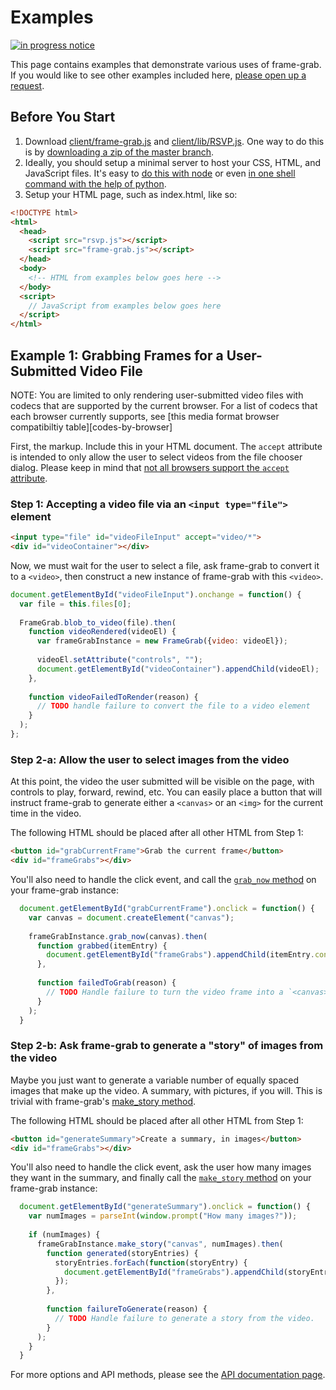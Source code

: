 Examples
=============

[![in progress notice](http://img.shields.io/badge/documentation-in%20progress-yellow.svg)]()

This page contains examples that demonstrate various uses of frame-grab.  If you would like to see other examples included here, [please open up a request][newissue].

## Before You Start

1. Download [client/frame-grab.js][frame-grab] and [client/lib/RSVP.js][rsvp].  One way to do this is by [downloading a zip of the master branch][download].
2. Ideally, you should setup a minimal server to host your CSS, HTML, and JavaScript files.  It's easy to [do this with node][node-server] or even [in one shell command with the help of python][python-server].
3. Setup your HTML page, such as index.html, like so:

```html
<!DOCTYPE html>
<html>
  <head>
    <script src="rsvp.js"></script>
    <script src="frame-grab.js"></script>
  </head>
  <body>
    <!-- HTML from examples below goes here -->
  </body>
  <script>
    // JavaScript from examples below goes here
  </script>
</html>
```

## Example 1: Grabbing Frames for a User-Submitted Video File

NOTE: You are limited to only rendering user-submitted video files with codecs that are supported by the current browser.  For a list of codecs that each browser currently supports, see [this media format browser compatibiltiy table][codes-by-browser]

First, the markup.  Include this in your HTML document.  The `accept` attribute is intended to only allow the user to select videos from the file chooser dialog.  Please keep in mind that [not all browsers support the `accept` attribute][accept-support].

### Step 1: Accepting a video file via an `<input type="file">` element

```html
<input type="file" id="videoFileInput" accept="video/*">
<div id="videoContainer"></div>
```

Now, we must wait for the user to select a file, ask frame-grab to convert it to a `<video>`, then construct a new instance of frame-grab with this `<video>`.

```javascript
document.getElementById("videoFileInput").onchange = function() {
  var file = this.files[0];
  
  FrameGrab.blob_to_video(file).then(
    function videoRendered(videoEl) {
      var frameGrabInstance = new FrameGrab({video: videoEl});
      
      videoEl.setAttribute("controls", "");
      document.getElementById("videoContainer").appendChild(videoEl);
    },
    
    function videoFailedToRender(reason) {
      // TODO handle failure to convert the file to a video element
    }
  );
};
```

### Step 2-a: Allow the user to select images from the video

At this point, the video the user submitted will be visible on the page, with controls to play, forward, rewind, etc.  You can easily place a button that will instruct frame-grab to generate either a `<canvas>` or an `<img>` for the current time in the video.  

The following HTML should be placed after all other HTML from Step 1:
```html
<button id="grabCurrentFrame">Grab the current frame</button>
<div id="frameGrabs"></div>
```

You'll also need to handle the click event, and call the [`grab_now` method](api.md#grab_now) on your frame-grab instance:
```javascript
  document.getElementById("grabCurrentFrame").onclick = function() {
    var canvas = document.createElement("canvas");
    
    frameGrabInstance.grab_now(canvas).then(
      function grabbed(itemEntry) {
        document.getElementById("frameGrabs").appendChild(itemEntry.container);
      },
      
      function failedToGrab(reason) {
        // TODO Handle failure to turn the video frame into a `<canvas>`.
      }
    );
  }
```

### Step 2-b: Ask frame-grab to generate a "story" of images from the video

Maybe you just want to generate a variable number of equally spaced images that make up the video.  A summary, with pictures, if you will.  This is trivial with frame-grab's [make_story method](api.md#make_story).

The following HTML should be placed after all other HTML from Step 1:
```html
<button id="generateSummary">Create a summary, in images</button>
<div id="frameGrabs"></div>
```

You'll also need to handle the click event, ask the user how many images they want in the summary, and finally call the [`make_story` method](api.md#make_story) on your frame-grab instance:
```javascript
  document.getElementById("generateSummary").onclick = function() {
    var numImages = parseInt(window.prompt("How many images?"));
    
    if (numImages) {
      frameGrabInstance.make_story("canvas", numImages).then(
        function generated(storyEntries) {
          storyEntries.forEach(function(storyEntry) {
            document.getElementById("frameGrabs").appendChild(storyEntry.container);
          });
        },
        
        function failureToGenerate(reason) {
          // TODO Handle failure to generate a story from the video.
        }
      );
    }
  }
```

For more options and API methods, please see the [API documentation page](api.md).

[accept-support]: https://developer.mozilla.org/en-US/docs/Web/HTML/Element/Input#Browser_compatibility
[codecs-by-browser]: https://developer.mozilla.org/en-US/docs/HTML/Supported_media_formats#Browser_compatibility
[download]: https://github.com/rnicholus/frame-grab.js/archive/master.zip
[frame-grab]: https://github.com/rnicholus/frame-grab.js/blob/master/client/frame-grab.js
[newissue]: https://github.com/rnicholus/frame-grab.js/issues/new
[node-server]: http://www.mfranc.com/node-js/node-js-simple-web-server-with-express/
[python-server]: http://www.linuxjournal.com/content/tech-tip-really-simple-http-server-python
[rsvp]: https://github.com/rnicholus/frame-grab.js/blob/master/client/lib/rsvp.js
